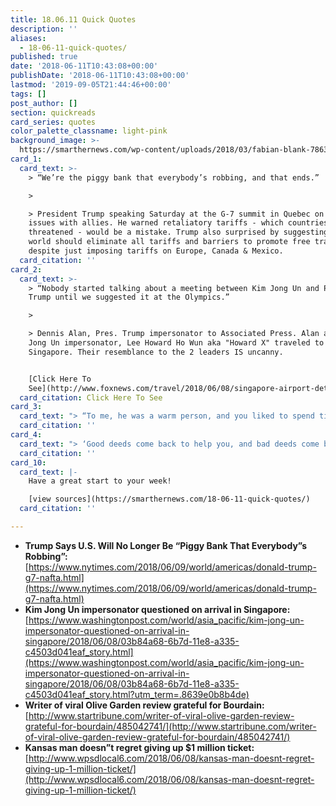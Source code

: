 ```yaml
---
title: 18.06.11 Quick Quotes
description: ''
aliases:
  - 18-06-11-quick-quotes/
published: true
date: '2018-06-11T10:43:08+00:00'
publishDate: '2018-06-11T10:43:08+00:00'
lastmod: '2019-09-05T21:44:46+00:00'
tags: []
post_author: []
section: quickreads
card_series: quotes
color_palette_classname: light-pink
background_image: >-
  https://smarthernews.com/wp-content/uploads/2018/03/fabian-blank-78637-unsplash-scaled.jpg
card_1:
  card_text: >-
    > “We’re the piggy bank that everybody’s robbing, and that ends.”

    > 

    > President Trump speaking Saturday at the G-7 summit in Quebec on trade
    issues with allies. He warned retaliatory tariffs - which countries
    threatened - would be a mistake. Trump also surprised by suggesting the
    world should eliminate all tariffs and barriers to promote free trade,
    despite just imposing tariffs on Europe, Canada & Mexico.
  card_citation: ''
card_2:
  card_text: >-
    > “Nobody started talking about a meeting between Kim Jong Un and President
    Trump until we suggested it at the Olympics.”

    > 

    > Dennis Alan, Pres. Trump impersonator to Associated Press. Alan and Kim
    Jong Un impersonator, Lee Howard Ho Wun aka "Howard X" traveled to
    Singapore. Their resemblance to the 2 leaders IS uncanny.


    [Click Here To
    See](http://www.foxnews.com/travel/2018/06/08/singapore-airport-detains-kim-jong-un-impersonator-on-arrival.html)
  card_citation: Click Here To See
card_3:
  card_text: "> “To me, he was a warm person, and you liked to spend time with him because he was interested. He wanted to talk about me and my home … he just didn’t talk about himself and his interest in food.’\n> \n> 92-year-old Marilyn Hagerty describing Anthony Bourdain, who took his own life last week. Bourdain published a book of Hagerty's food reviews as a North Dakota food critic, after one of her write-ups on a local Olive Garden became a viral sensation."
  card_citation: ''
card_4:
  card_text: "> ‘Good deeds come back to help you, and bad deeds come back to haunt you….It felt good to give it to them…They said it restored their faith in humanity.’\n> \n> Kal Patel, parents own a Pit Stop in Kansas. He tracked down two long-time customers who bought a $1M ticket."
  card_citation: ''
card_10:
  card_text: |-
    Have a great start to your week!

    [view sources](https://smarthernews.com/18-06-11-quick-quotes/)
  card_citation: ''

---
```

*   ****Trump Says U.S. Will No Longer Be “Piggy Bank That Everybody”s Robbing”:****  
    [https://www.nytimes.com/2018/06/09/world/americas/donald-trump-g7-nafta.html](https://www.nytimes.com/2018/06/09/world/americas/donald-trump-g7-nafta.html)
*   **Kim Jong Un impersonator questioned on arrival in Singapore:**  
    [https://www.washingtonpost.com/world/asia_pacific/kim-jong-un-impersonator-questioned-on-arrival-in-singapore/2018/06/08/03b84a68-6b7d-11e8-a335-c4503d041eaf_story.html](https://www.washingtonpost.com/world/asia_pacific/kim-jong-un-impersonator-questioned-on-arrival-in-singapore/2018/06/08/03b84a68-6b7d-11e8-a335-c4503d041eaf_story.html?utm_term=.8639e0b8b4de)
*   **Writer of viral Olive Garden review grateful for Bourdain:**  
    [http://www.startribune.com/writer-of-viral-olive-garden-review-grateful-for-bourdain/485042741/](http://www.startribune.com/writer-of-viral-olive-garden-review-grateful-for-bourdain/485042741/)
*   **Kansas man doesn”t regret giving up $1 million ticket:**  
    [http://www.wpsdlocal6.com/2018/06/08/kansas-man-doesnt-regret-giving-up-1-million-ticket/](http://www.wpsdlocal6.com/2018/06/08/kansas-man-doesnt-regret-giving-up-1-million-ticket/)